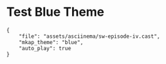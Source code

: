 # Test Blue Theme

```asciinema-player
{
    "file": "assets/asciinema/sw-episode-iv.cast",
    "mkap_theme": "blue",
    "auto_play": true
}
```
